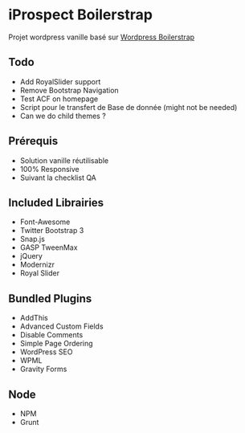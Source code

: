 iProspect Boilerstrap
==================================================

Projet wordpress vanille basé sur [Wordpress Boilerstrap](http://getboilerstrap.com/)

## Todo 
- Add RoyalSlider support
- Remove Bootstrap Navigation
- Test ACF on homepage
- Script pour le transfert de Base de donnée (might not be needed)
- Can we do child themes ? 

## Prérequis
- Solution vanille réutilisable
- 100% Responsive 
- Suivant la checklist QA

## Included Librairies 
- Font-Awesome
- Twitter Bootstrap 3
- Snap.js
- GASP TweenMax
- jQuery
- Modernizr
- Royal Slider

## Bundled Plugins
- AddThis
- Advanced Custom Fields
- Disable Comments
- Simple Page Ordering
- WordPress SEO
- WPML
- Gravity Forms

## Node
- NPM
- Grunt
